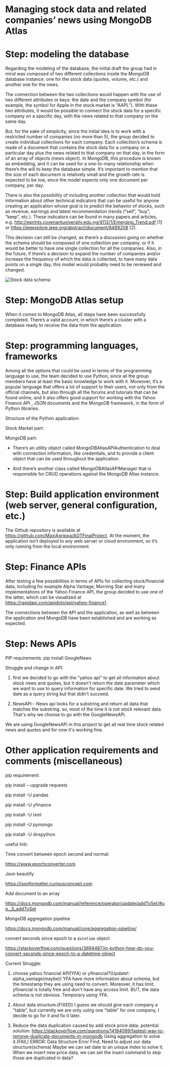 # Managing stock data and related companies’ news using MongoDB Atlas

# Step: modeling the database

Regarding the modeling of the database, the initial draft the group had in mind was composed of two different collections inside the MongoDB database instance: one for the stock data (quotes, volume, etc.) and another one for the news. 

The connection between the two collections would happen with the use of two different attributes or keys: the date and the company symbol (for example, the symbol for Apple in the stock market is “AAPL”). With these two attributes, it would be possible to connect the stock data for a specific company on a specific day, with the news related to that company on the same day.

But, for the sake of simplicity, since the initial idea is to work with a restricted number of companies (no more than 5), the group decided to create individual collections for each company. Each collection’s schema is made of a document that contains the stock data for a company on a particular day plus the news related to that company on that day, in the form of an array of objects (news object). In MongoDB, this procedure is known as embedding, and it can be used for a one-to-many relationship when there’s the will to keep the database simple. It’s important to mention that the size of each document is relatively small and the growth rate is expected to be low, since the model expects only one document per company, per day.

There is also the possibility of including another collection that would hold information about other technical indicators that can be useful for anyone creating an application whose goal is to predict the behavior of stocks, such as revenue, earnings and latest recommendation trends (“sell”, “buy”, “keep”, etc.). These indicators can be found in many papers and articles, e.g. http://eprints.covenantuniversity.edu.ng/4112/1/Emerging_Trend.pdf [1] or https://ieeexplore.ieee.org/abstract/document/8489208 [2].

This decision can still be changed, as there’s a discussion going on whether the schema should be composed of one collection per company, or if it would be better to have one single collection for all the companies. Also, in the future, if there’s a decision to expand the number of companies and/or increase the frequency of which the data is collected, to have many data points on a single day, this model would probably need to be reviewed and changed.

![Stock data schema](https://github.com/MaxiAgrippa/ADTFinalProject/blob/master/screenshots/stockDataSchema.png)

# Step: MongoDB Atlas setup

When it comes to MongoDB Atlas, all steps have been successfully completed. There’s a valid account, in which there’s a cluster with a database ready to receive the data from the application. 

# Step: programming languages, frameworks

Among all the options that could be used in terms of the programming language to use, the team decided to use Python, since all the group members have at least the basic knowledge to work with it. Moreover, it’s a popular language that offers a lot of support to their users, not only from the official channels, but also through all the forums and tutorials that can be found online, and it also offers good support for working with the Yahoo Finance API , JSON documents and the MongoDB framework, in the form of Python libraries.

Structure of the Python application:

Stock Market part:

MongoDB part:

- There’s an utility object called MongoDBAtlasAPIAuthentication to deal with connection information, like credentials, and to provide a client object that can be used throughout the application.

- And there’s another class called MongoDBAtlasAPIManager that is responsible for CRUD operations against the MongoDB Atlas instance.

# Step: Build application environment (web server, general configuration, etc.)

The Github repository is available at https://github.com/MaxiAgrippa/ADTFinalProject. At the moment, the application isn’t deployed to any web server or cloud environment, so it’s only running from the local environment.

# Step: Finance APIs

After testing a few possibilities in terms of APIs for collecting stock/financial data, including for example Alpha Vantage, Morning Star and many implementations of the Yahoo Finance API, the group decided to use one of the latter, which can be visualized at https://rapidapi.com/apidojo/api/yahoo-finance1. 

The connections between the API and the application, as well as between the application and MongoDB have been established and are working as expected.

# Step: News APIs

PIP requirements:
pip install GoogleNews

Struggle and change in API:

1. first we decided to go with the "yahoo api" to get all information about stock news and quotes, but it doesn't return the date parameter which we want to use to query information for specific date. We tried to send date as a query string but that didn't succeed.
 
2. NewsAPi:- News api looks for a substring and return all data that matches the substring. so, most of the time it is not stock relevant data. That's why we choose to go with the GoogleNewsAPi.

We are using GoogleNewsAPi in this project to get all real time stock related news and quotes and for now it's working fine.

# Other application requirements and comments (miscellaneous)

pip requirement:

pip install --upgrade requests

pip install -U pandas

pip install -U yfinance

pip install -U lxml

pip install -U pymongo

pip install -U dnspython

useful link:

Time convert between epoch second and normal:

https://www.epochconverter.com

Json beautify

https://jsonformatter.curiousconcept.com

Add document to an array

https://docs.mongodb.com/manual/reference/operator/update/addToSet/#up._S_addToSet

MongoDB aggregation pipeline

https://docs.mongodb.com/manual/core/aggregation-pipeline/

convert seconds since epoch to a `datetime` object

https://stackoverflow.com/questions/3694487/in-python-how-do-you-convert-seconds-since-epoch-to-a-datetime-object

Current Struggle:

1. choose yahoo financial API(YFA) or yfinancial?(Update!: alpha_vantage(maybe))
YFA have more information about schema, but the timestamp they are using need to convert. Moreover, it has limit.
yfinancial is totally free and don't have any access limit. BUT, the data schema is not obvious.
Temporary using YFA.

2. About data structure:(FIXED)
I guess we should give each company a "table", but currently we are only using one "table" for one company, I decide to go for it and fix it later.

3. Reduce the data duplication caused by add stock price data.
potential solution: https://stackoverflow.com/questions/14184099/fastest-way-to-remove-duplicate-documents-in-mongodb
Using aggregation to solve it.(FAIL)
ERROR: Data Structure Error Find, Need to adjust our data structure(schema)
Maybe we can set date to an unique index to solve it. When we insert new price data, we can set the insert command to skip those are duplicated in data?
